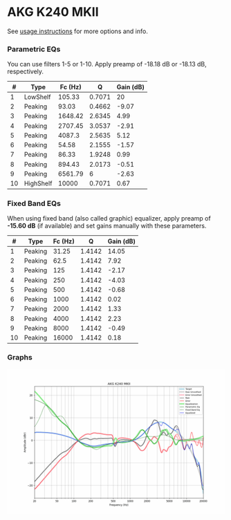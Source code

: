 # AKG K240 MKII
See [usage instructions](https://github.com/jaakkopasanen/AutoEq#usage) for more options and info.

### Parametric EQs
You can use filters 1-5 or 1-10. Apply preamp of -18.18 dB or -18.13 dB, respectively.

|   # | Type      |   Fc (Hz) |      Q |   Gain (dB) |
|-----|-----------|-----------|--------|-------------|
|   1 | LowShelf  |    105.33 | 0.7071 |       20    |
|   2 | Peaking   |     93.03 | 0.4662 |       -9.07 |
|   3 | Peaking   |   1648.42 | 2.6345 |        4.99 |
|   4 | Peaking   |   2707.45 | 3.0537 |       -2.91 |
|   5 | Peaking   |   4087.3  | 2.5635 |        5.12 |
|   6 | Peaking   |     54.58 | 2.1555 |       -1.57 |
|   7 | Peaking   |     86.33 | 1.9248 |        0.99 |
|   8 | Peaking   |    894.43 | 2.0173 |       -0.51 |
|   9 | Peaking   |   6561.79 | 6      |       -2.63 |
|  10 | HighShelf |  10000    | 0.7071 |        0.67 |

### Fixed Band EQs
When using fixed band (also called graphic) equalizer, apply preamp of **-15.60 dB** (if available) and set gains manually with these parameters.

|   # | Type    |   Fc (Hz) |      Q |   Gain (dB) |
|-----|---------|-----------|--------|-------------|
|   1 | Peaking |     31.25 | 1.4142 |       14.05 |
|   2 | Peaking |     62.5  | 1.4142 |        7.92 |
|   3 | Peaking |    125    | 1.4142 |       -2.17 |
|   4 | Peaking |    250    | 1.4142 |       -4.03 |
|   5 | Peaking |    500    | 1.4142 |       -0.68 |
|   6 | Peaking |   1000    | 1.4142 |        0.02 |
|   7 | Peaking |   2000    | 1.4142 |        1.33 |
|   8 | Peaking |   4000    | 1.4142 |        2.23 |
|   9 | Peaking |   8000    | 1.4142 |       -0.49 |
|  10 | Peaking |  16000    | 1.4142 |        0.18 |

### Graphs
![](./AKG%20K240%20MKII.png)
